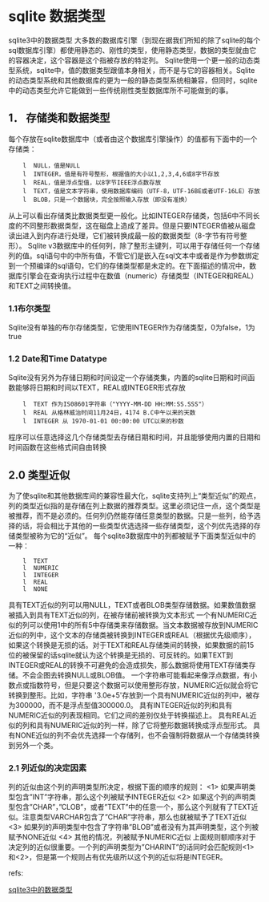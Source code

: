 # sqlite 数据类型

sqlite3中的数据类型
大多数的数据库引擎（到现在据我们所知的除了sqlite的每个sql数据库引擎）都使用静态的、刚性的类型，使用静态类型，数据的类型就由它的容器决定，这个容器是这个指被存放的特定列。
Sqlite使用一个更一般的动态类型系统，sqlite中，值的数据类型跟值本身相关，而不是与它的容器相关。Sqlite的动态类型系统和其他数据库的更为一般的静态类型系统相兼容，但同时，sqlite中的动态类型允许它能做到一些传统刚性类型数据库所不可能做到的事。
 
## 1．  存储类和数据类型
每个存放在sqlite数据库中（或者由这个数据库引擎操作）的值都有下面中的一个存储类：
```
	l  NULL，值是NULL
	l  INTEGER，值是有符号整形，根据值的大小以1,2,3,4,6或8字节存放
	l  REAL，值是浮点型值，以8字节IEEE浮点数存放
	l  TEXT，值是文本字符串，使用数据库编码（UTF-8，UTF-16BE或者UTF-16LE）存放
	l  BLOB，只是一个数据块，完全按照输入存放（即没有准换）
```
从上可以看出存储类比数据类型更一般化。比如INTEGER存储类，包括6中不同长度的不同整形数据类型，这在磁盘上造成了差异。但是只要INTEGER值被从磁盘读出进入到内存进行处理，它们被转换成最一般的数据类型（8-字节有符号整形）。
Sqlite v3数据库中的任何列，除了整形主键列，可以用于存储任何一个存储列的值。sql语句中的中所有值，不管它们是嵌入在sql文本中或者是作为参数绑定到一个预编译的sql语句，它们的存储类型都是未定的。在下面描述的情况中，数据库引擎会在查询执行过程中在数值（numeric）存储类型（INTEGER和REAL）和TEXT之间转换值。
### 1.1布尔类型
Sqlite没有单独的布尔存储类型，它使用INTEGER作为存储类型，0为false，1为true
 
### 1.2 Date和Time Datatype
Sqlite没有另外为存储日期和时间设定一个存储类集，内置的sqlite日期和时间函数能够将日期和时间以TEXT，REAL或INTEGER形式存放
```
	l  TEXT 作为IS08601字符串（"YYYY-MM-DD HH:MM:SS.SSS"）
	l  REAL 从格林威治时间11月24日，4174 B.C中午以来的天数
	l  INTEGER 从 1970-01-01 00:00:00 UTC以来的秒数
```
程序可以任意选择这几个存储类型去存储日期和时间，并且能够使用内置的日期和时间函数在这些格式间自由转换
 
## 2.0 类型近似
 
为了使sqlite和其他数据库间的兼容性最大化，sqlite支持列上“类型近似”的观点，列的类型近似指的是存储在列上数据的推荐类型。这里必须记住一点，这个类型是被推荐，而不是必须的。任何列仍然能存储任意类型的数据。只是一些列，给予选择的话，将会相比于其他的一些类型优选选择一些存储类型，这个列优先选择的存储类型被称为它的“近似”。
每个sqlite3数据库中的列都被赋予下面类型近似中的一种：
```
	l  TEXT
	l  NUMERIC
	l  INTEGER
	l  REAL
	l  NONE
```
具有TEXT近似的列可以用NULL，TEXT或者BLOB类型存储数据。如果数值数据被插入到具有TEXT近似的列，在被存储前被转换为文本形式
一个有NUMERIC近似的列可以使用1中的所有5中存储类来存储数据。当文本数据被存放到NUMERIC近似的列中，这个文本的存储类被转换到INTEGER或REAL（根据优先级顺序），如果这个转换是无损的话。对于TEXT和REAL存储类间的转换，如果数据的前15位的被保留的话sqlite就认为这个转换是无损的、可反转的。如果TEXT到INTEGER或REAL的转换不可避免的会造成损失，那么数据将使用TEXT存储类存储。不会企图去转换NULL或BLOB值。
一个字符串可能看起来像浮点数据，有小数点或指数符号，但是只要这个数据可以使用整形存放，NUMERIC近似就会将它转换到整形。比如，字符串 '3.0e+5'存放到一个具有NUMERIC近似的列中，被存为300000，而不是浮点型值300000.0。
具有INTEGER近似的列和具有NUMERIC近似的列表现相同。它们之间的差别仅处于转换描述上。
具有REAL近似的列和具有NUMERIC近似的列一样，除了它将整形数据转换成浮点型形式。
具有NONE近似的列不会优先选择一个存储列，也不会强制将数据从一个存储类转换到另外一个类。
 
### 2.1 列近似的决定因素
列的近似由这个列的声明类型所决定，根据下面的顺序的规则：
<1> 如果声明类型包含”INT”字符串，那么这个列被赋予INTEGER近似
<2> 如果这个列的声明类型包含”CHAR”，”CLOB”，或者”TEXT”中的任意一个，那么这个列就有了TEXT近似。注意类型VARCHAR包含了”CHAR”字符串，那么也就被赋予了TEXT近似
<3> 如果列的声明类型中包含了字符串”BLOB”或者没有为其声明类型，这个列被赋予NONE近似
<4> 其他的情况，列被赋予NUMERIC近似
上面规则额顺序对于决定列的近似很重要。一个列的声明类型为”CHARINT”的话同时会匹配规则<1>和<2>，但是第一个规则占有优先级所以这个列的近似将是INTEGER。
 



refs:  

[sqlite3中的数据类型](http://www.cnblogs.com/kfqcome/archive/2011/06/27/2137000.html)  